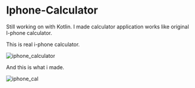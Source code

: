 # Iphone-Calculator
Still working on with Kotlin.
I made calculator application works like original I-phone calculator.

This is real i-phone calculator.

![iphone_calculator](https://user-images.githubusercontent.com/70897603/134314492-d90275f6-ed14-47a9-b560-79d8218d8442.gif)


And this is what i made.

![iphone_cal](https://user-images.githubusercontent.com/70897603/134313605-e1b967a5-82b2-401b-bf72-05c36dc30b51.gif)
